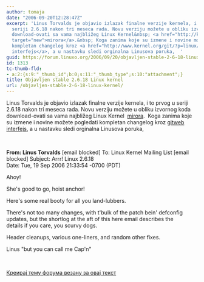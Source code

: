 ```yaml
---
author: tomaja
date: "2006-09-20T12:28:47Z"
excerpt: 'Linus Torvalds je objavio izlazak finalne verzije kernela, i to prvog u
  seriji 2.6.18 nakon tri meseca rada. Novu verziju možete u obliku izvornog koda
  download-ovati sa vama najbližeg Linux Kernel&nbsp; <a href="http://kernel.org/mirrors/"
  target="new">mirora</a>.&nbsp; Koga zanima koje su izmene i novine možete pogledati
  kompletan changelog kroz <a href="http://www.kernel.org/git/?p=linux/kernel/git/torvalds/linux-2.6.git;a=summary">gitweb
  interfejs</a>, a u nastavku sledi orginalna Linusova poruka,  '
guid: https://forum.linuxo.org/2006/09/20/objavljen-stable-2-6-18-linux-kernel/
id: 1313
tc-thumb-fld:
- a:2:{s:9:"_thumb_id";b:0;s:11:"_thumb_type";s:10:"attachment";}
title: Objavljen stable 2.6.18 Linux kernel
url: /objavljen-stable-2-6-18-linux-kernel/
---
```

Linus Torvalds je objavio izlazak finalne verzije kernela, i to prvog u seriji 2.6.18 nakon tri meseca rada. Novu verziju možete u obliku izvornog koda download-ovati sa vama najbližeg Linux Kernel&nbsp; <a href="http://kernel.org/mirrors/" target="new">mirora</a>.&nbsp; Koga zanima koje su izmene i novine možete pogledati kompletan changelog kroz [gitweb interfejs](http://www.kernel.org/git/?p=linux/kernel/git/torvalds/linux-2.6.git;a=summary), a u nastavku sledi orginalna Linusova poruka, <!--break-->

&nbsp;

**From: Linus Torvalds** [email blocked] To: Linux Kernel Mailing List [email blocked] Subject: Arrr! Linux 2.6.18  
Date: Tue, 19 Sep 2006 21:33:54 -0700 (PDT) 

Ahoy!

She's good to go, hoist anchor!

Here's some real booty for all you land-lubbers. 

There's not too many changes, with t'bulk of the patch bein' defconfig  
updates, but the shortlog at the aft of this here email describes the  
details if you care, you scurvy dogs.

Header cleanups, various one-liners, and random other fixes.

Linus "but you can call me Cap'n"

&nbsp;

[Креирај тему форума везану за овај текст](https://linuxo.org/nova-tema-na-forumu/?se_pid=1313)